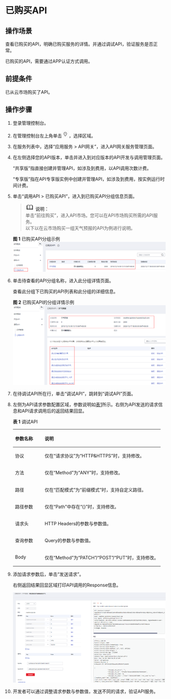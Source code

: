 # 已购买API<a name="apig-zh-ug-180307057"></a>

## 操作场景<a name="section1731012541118"></a>

查看已购买的API，明确已购买服务的详情。并通过调试API，验证服务是否正常。

已购买的API，需要通过APP认证方式调用。

## 前提条件<a name="section83110548119"></a>

已从云市场购买了API。

## 操作步骤<a name="section8731554122615"></a>

1.  登录管理控制台。
2.  在管理控制台左上角单击![](figures/icon-region.png)，选择区域。
3.  在服务列表中，选择“应用服务 \> API网关”，进入API网关服务管理页面。
4.  在左侧选择您的API版本，单击并进入到对应版本的API开发与调用管理页面。

    “共享版”指直接创建并管理API，如涉及到费用，以API调用次数计费。

    “专享版”指在API专享版实例中创建并管理API，如涉及到费用，按实例运行时间计费。

5.  单击“调用API \> 已购买API”，进入到已购买API分组信息页面。

    >![](public_sys-resources/icon-note.gif) **说明：**   
    >单击“前往购买”，进入API市场。您可以在API市场购买所需的API服务。  
    >以下以在云市场购买一组天气预报的API为例进行说明。  

    **图 1**  已购买API分组示例<a name="fig173661455192013"></a>  
    ![](figures/已购买API分组示例.png "已购买API分组示例")

6.  单击待查看的API分组名称，进入此分组详情页面。

    查看此分组下已购买的API列表和此分组的详细信息。

    **图 2**  已购买API的分组详情示例<a name="fig18693205011226"></a>  
    ![](figures/已购买API的分组详情示例.png "已购买API的分组详情示例")

7.  在待调试API所在行，单击“调试API”，跳转到“调试API”页面。
8.  左侧为API请求参数配置区域，参数说明如[表1](#table1699044810457)所示。右侧为API发送的请求信息和API请求调用后的返回结果回显。

    **表 1**  调试API

    <a name="table1699044810457"></a>
    <table><thead align="left"><tr id="row1699084815458"><th class="cellrowborder" valign="top" width="20%" id="mcps1.2.3.1.1"><p id="p15990164813454"><a name="p15990164813454"></a><a name="p15990164813454"></a>参数名称</p>
    </th>
    <th class="cellrowborder" valign="top" width="80%" id="mcps1.2.3.1.2"><p id="p99907481453"><a name="p99907481453"></a><a name="p99907481453"></a>说明</p>
    </th>
    </tr>
    </thead>
    <tbody><tr id="row699013480453"><td class="cellrowborder" valign="top" width="20%" headers="mcps1.2.3.1.1 "><p id="p8441941705"><a name="p8441941705"></a><a name="p8441941705"></a>协议</p>
    </td>
    <td class="cellrowborder" valign="top" width="80%" headers="mcps1.2.3.1.2 "><p id="p444164702"><a name="p444164702"></a><a name="p444164702"></a>仅在“请求协议”为“HTTP&amp;HTTPS”时，支持修改。</p>
    </td>
    </tr>
    <tr id="row1299115489454"><td class="cellrowborder" valign="top" width="20%" headers="mcps1.2.3.1.1 "><p id="p9131133413812"><a name="p9131133413812"></a><a name="p9131133413812"></a>方法</p>
    </td>
    <td class="cellrowborder" valign="top" width="80%" headers="mcps1.2.3.1.2 "><p id="p12132434583"><a name="p12132434583"></a><a name="p12132434583"></a>仅在“Method”为“ANY”时，支持修改。</p>
    </td>
    </tr>
    <tr id="row159914483458"><td class="cellrowborder" valign="top" width="20%" headers="mcps1.2.3.1.1 "><p id="p1513211341184"><a name="p1513211341184"></a><a name="p1513211341184"></a>路径</p>
    </td>
    <td class="cellrowborder" valign="top" width="80%" headers="mcps1.2.3.1.2 "><p id="p16134203420812"><a name="p16134203420812"></a><a name="p16134203420812"></a>仅在“匹配模式”为“前缀模式”时，支持自定义路径。</p>
    </td>
    </tr>
    <tr id="row13534132210817"><td class="cellrowborder" valign="top" width="20%" headers="mcps1.2.3.1.1 "><p id="p113573412820"><a name="p113573412820"></a><a name="p113573412820"></a>路径参数</p>
    </td>
    <td class="cellrowborder" valign="top" width="80%" headers="mcps1.2.3.1.2 "><p id="p713613341089"><a name="p713613341089"></a><a name="p713613341089"></a>仅在“Path”中存在“{}”时，支持修改。</p>
    </td>
    </tr>
    <tr id="row10991184818452"><td class="cellrowborder" valign="top" width="20%" headers="mcps1.2.3.1.1 "><p id="p7136113420810"><a name="p7136113420810"></a><a name="p7136113420810"></a>请求头</p>
    </td>
    <td class="cellrowborder" valign="top" width="80%" headers="mcps1.2.3.1.2 "><p id="p81365341489"><a name="p81365341489"></a><a name="p81365341489"></a>HTTP Headers的参数与参数值。</p>
    </td>
    </tr>
    <tr id="row14991164811452"><td class="cellrowborder" valign="top" width="20%" headers="mcps1.2.3.1.1 "><p id="p1213919343817"><a name="p1213919343817"></a><a name="p1213919343817"></a>查询参数</p>
    </td>
    <td class="cellrowborder" valign="top" width="80%" headers="mcps1.2.3.1.2 "><p id="p121394342815"><a name="p121394342815"></a><a name="p121394342815"></a>Query的参数与参数值。</p>
    </td>
    </tr>
    <tr id="row12855103617473"><td class="cellrowborder" valign="top" width="20%" headers="mcps1.2.3.1.1 "><p id="p181415341480"><a name="p181415341480"></a><a name="p181415341480"></a>Body</p>
    </td>
    <td class="cellrowborder" valign="top" width="80%" headers="mcps1.2.3.1.2 "><p id="p514113346815"><a name="p514113346815"></a><a name="p514113346815"></a>仅在“Method”为“PATCH”/“POST”/“PUT”时，支持修改。</p>
    </td>
    </tr>
    </tbody>
    </table>

9.  添加请求参数后，单击“发送请求”。

    右侧返回结果回显区域打印API调用的Response信息。

    ![](figures/zh-cn_image_0212700367.png)

10. 开发者可以通过调整请求参数与参数值，发送不同的请求，验证API服务。

